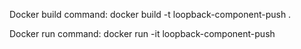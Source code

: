 Docker build command:
docker build -t loopback-component-push .

Docker run command:
docker run -it loopback-component-push
